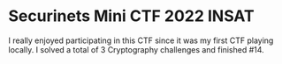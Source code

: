 # Securinets Mini CTF 2022 INSAT

I really enjoyed participating in this CTF since it was my first CTF playing locally.
I solved a total of 3 Cryptography challenges and finished #14.
